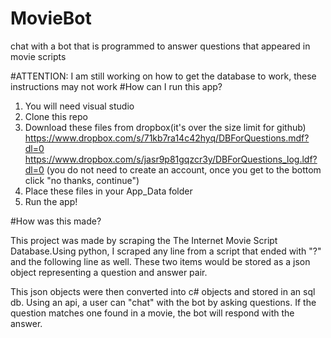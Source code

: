 # MovieBot
chat with a bot that is programmed to answer questions that appeared in movie scripts


#ATTENTION: I am still working on how to get the database to work, these instructions may not work
#How can I run this app?
1. You will need visual studio
2. Clone this repo
3. Download these files from dropbox(it's over the size limit for github) 
https://www.dropbox.com/s/71kb7ra14c42hyq/DBForQuestions.mdf?dl=0
https://www.dropbox.com/s/jasr9p81gqzcr3y/DBForQuestions_log.ldf?dl=0
(you do not need to create an account, once you get to the bottom click "no thanks, continue")
4. Place these files in your App_Data folder
5. Run the app!


#How was this made?

This project was made by scraping the The Internet Movie Script Database.Using python, 
I scraped any line from a script that ended with "?" and the following line as well. These two items would 
be stored as a json object representing a question and answer pair.

This json objects were then converted into c# objects and stored in an sql db. Using an api, 
a user can "chat" with the bot by asking questions. If the question matches one found in a movie,
the bot will respond with the answer.
